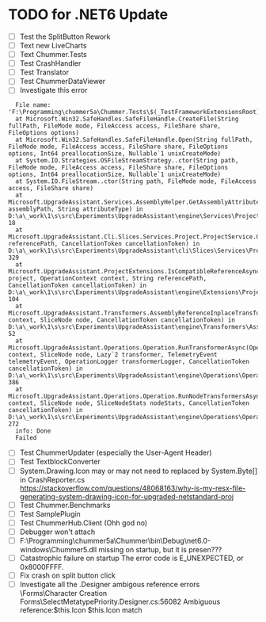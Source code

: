 # TODO for .NET6 Update
- [ ] Test the SplitButton Rework
- [ ] Text new LiveCharts
- [ ] Text Chummer.Tests
- [ ] Test CrashHandler
- [ ] Test Translator
- [ ] Test ChummerDataViewer
- [ ] Investigate this error
```
  File name: 'F:\Programming\chummer5a\Chummer.Tests\$(_TestFrameworkExtensionsRoot)Microsoft.VisualStudio.TestPlatform.TestFramework.Extensions.dll'
  at Microsoft.Win32.SafeHandles.SafeFileHandle.CreateFile(String fullPath, FileMode mode, FileAccess access, FileShare share, FileOptions options)
  at Microsoft.Win32.SafeHandles.SafeFileHandle.Open(String fullPath, FileMode mode, FileAccess access, FileShare share, FileOptions options, Int64 preallocationSize, Nullable`1 unixCreateMode)
  at System.IO.Strategies.OSFileStreamStrategy..ctor(String path, FileMode mode, FileAccess access, FileShare share, FileOptions options, Int64 preallocationSize, Nullable`1 unixCreateMode)
  at System.IO.FileStream..ctor(String path, FileMode mode, FileAccess access, FileShare share)
  at Microsoft.UpgradeAssistant.Services.AssemblyHelper.GetAssemblyAttributeValue(String assemblyPath, String attributeType) in D:\a\_work\1\s\src\Experiments\UpgradeAssistant\engine\Services\Project\AssemblyHelper.cs:line 18
  at Microsoft.UpgradeAssistant.Cli.Slices.Services.Project.ProjectService.GetReferenceTargetFrameworksAsync(String referencePath, CancellationToken cancellationToken) in D:\a\_work\1\s\src\Experiments\UpgradeAssistant\cli\Slices\Services\Project\ProjectService.cs:line 329
  at Microsoft.UpgradeAssistant.ProjectExtensions.IsCompatibleReferenceAsync(IProject project, OperationContext context, String referencePath, CancellationToken cancellationToken) in D:\a\_work\1\s\src\Experiments\UpgradeAssistant\engine\Extensions\ProjectExtensions.cs:line 104
  at Microsoft.UpgradeAssistant.Transformers.AssemblyReferenceInplaceTransformer.RunAsync(OperationContext context, SliceNode node, CancellationToken cancellationToken) in D:\a\_work\1\s\src\Experiments\UpgradeAssistant\engine\Transformers\Assembly\AssemblyReferenceInplaceTransformer.cs:line 52
  at Microsoft.UpgradeAssistant.Operations.Operation.RunTransformerAsync(OperationContext context, SliceNode node, Lazy`2 transformer, TelemetryEvent telemetryEvent, OperationLogger transformerLogger, CancellationToken cancellationToken) in D:\a\_work\1\s\src\Experiments\UpgradeAssistant\engine\Operations\Operation.cs:line 386
  at Microsoft.UpgradeAssistant.Operations.Operation.RunNodeTransformersAsync(OperationContext context, SliceNode node, SliceNodeStats nodeStats, CancellationToken cancellationToken) in D:\a\_work\1\s\src\Experiments\UpgradeAssistant\engine\Operations\Operation.cs:line 272
  info: Done
  Failed
```
- [ ] Test ChummerUpdater (especially the User-Agent Header)
- [ ] Test TextblockConverter
- [ ] System.Drawing.Icon may or may not need to replaced by System.Byte[] in CrashReporter.cs https://stackoverflow.com/questions/48068163/why-is-my-resx-file-generating-system-drawing-icon-for-upgraded-netstandard-proj
- [ ] Test Chummer.Benchmarks
- [ ] Test SamplePlugin
- [ ] Test ChummerHub.Client (Ohh god no)
- [ ] Debugger won't attach
- [ ] F:\Programming\chummer5a\Chummer\bin\Debug\net6.0-windows\Chummer5.dll missing on startup, but it is presen???
- [ ] Catastrophic failure on startup The error code is E_UNEXPECTED, or 0x8000FFFF.
- [ ] Fix crash on split button click
- [ ] Investigate all the .Designer ambigous reference errors   <Chummer>\Forms\Character Creation Forms\SelectMetatypePriority.Designer.cs:56082 Ambiguous reference:$this.Icon $this.Icon match
